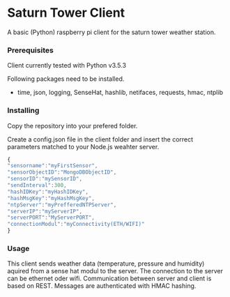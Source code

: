# Saturn Tower Client
A basic (Python) raspberry pi client for the saturn tower weather station.

### Prerequisites
Client currently tested with Python v3.5.3

Following packages need to be installed.

* time, json, logging, SenseHat, hashlib, netifaces, requests, hmac, ntplib

### Installing

Copy the repository into your prefered folder.

Create a config.json file in the client folder and insert the correct parameters matched to your Node.js weahter server.

```javascript
{
"sensorname":"myFirstSensor",
"sensorObjectID":"MongoDBObjectID",
"sensorID":"mySensorID",
"sendInterval":300,
"hashIDKey":"myHashIDKey",
"hashMsgKey":"myHashMsgKey",
"ntpServer":"myPrefferedNTPServer",
"serverIP":"myServerIP",
"serverPORT":"MyServerPORT",
"connectionModul":"myConnectivity(ETH/WIFI)"
}
```

### Usage

This client sends weather data (temperature, pressure and humidity) aquired from a sense hat modul to the server. The connection to the server can be ethernet oder wifi. Communication between server and client is based on REST. Messages are authenticated with HMAC hashing.

